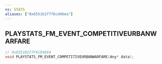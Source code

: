 ```yaml
---
ns: STATS
aliases: ["0x6551b1f7f6cd46ea"]
---
```

## PLAYSTATS_FM_EVENT_COMPETITIVEURBANWARFARE

```c
// 0x6551B1F7F6CD46EA
void PLAYSTATS_FM_EVENT_COMPETITIVEURBANWARFARE(Any* data);
```
